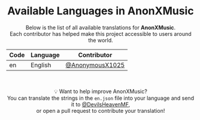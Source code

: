 <h1 align="center">Available Languages in AnonXMusic</h1>

<p align="center">
  Below is the list of all available translations for <strong>AnonXMusic</strong>.<br>
  Each contributor has helped make this project accessible to users around the world.
</p>

<table align="center">
  <thead>
    <tr>
      <th>Code</th>
      <th>Language</th>
      <th>Contributor</th>
    </tr>
  </thead>
  <tbody>
    <tr>
      <td>en</td>
      <td>English</td>
      <td><a href=https://github.com/AnonymousX1025>@AnonymousX1025</a></td>
    </tr>
  </tbody>
</table>

<br>

<p align="center">
  💡 Want to help improve AnonXMusic?<br>
  You can translate the strings in the <code>en.json</code> file into your language and send it to <a href=DevilsHeavenMF.t.me>@DevilsHeavenMF</a>,<br>
  or open a pull request to contribute your translation!
</p>
